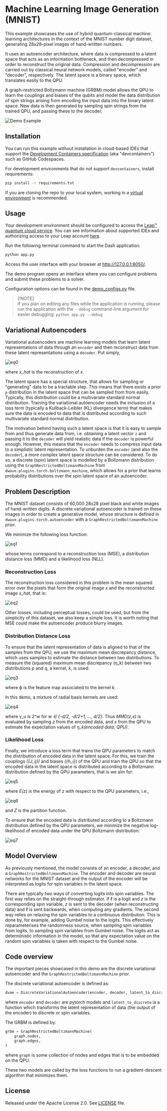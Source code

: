 # Machine Learning Image Generation (MNIST)

This example showcases the use of hybrid quantum-classical machine learning architectures in the
context of the MNIST number digit dataset, generating 28x28-pixel images of hand-written numbers.

It uses an autoencoder architecture, where data is compressed to a latent space that acts as an
information bottleneck, and then decompressed in order to reconstruct the original data.
Compression and decompression are carried out by classical neural network models,
called "encoder" and "decoder", respectively. The latent space is a binary space, which translates
easily to the QPU.

A graph-restricted Boltzmann machine (GRBM) model allows the QPU to learn the
couplings and biases of the qubits and model the data distribution
of spin strings arising from encoding the input data into the binary latent space. New data is then
generated by sampling spin strings from the trained QPU, and passing these to the decoder.


![Demo Example](static/demo.png)

## Installation
You can run this example without installation in cloud-based IDEs that support the
[Development Containers specification](https://containers.dev/supporting) (aka "devcontainers")
such as GitHub Codespaces.

For development environments that do not support `devcontainers`, install requirements:

```bash
pip install -r requirements.txt
```

If you are cloning the repo to your local system, working in a
[virtual environment](https://docs.python.org/3/library/venv.html) is recommended.

## Usage
Your development environment should be configured to access the
[Leap&trade; quantum cloud service](https://docs.ocean.dwavesys.com/en/stable/overview/sapi.html).
You can see information about supported IDEs and authorizing access to your Leap account
[here](https://docs.dwavesys.com/docs/latest/doc_leap_dev_env.html).

Run the following terminal command to start the Dash application:

```bash
python app.py
```

Access the user interface with your browser at http://127.0.0.1:8050/.

The demo program opens an interface where you can configure problems and submit these problems to
a solver.

Configuration options can be found in the [demo_configs.py](demo_configs.py) file.

> [!NOTE]\
> If you plan on editing any files while the application is running, please run the application
with the `--debug` command-line argument for easier debugging:
`python app.py --debug`


## Variational Autoencoders

Variational autoencoders are machine learning models that learn latent representations of data
through an `encoder` and then reconstruct data from these latent representations using a `decoder`.
Put simply,

![eq0](static/eq0.png)

where _x_hat_ is the reconstruction of _x_.

The latent space has a special structure, that allows for sampling or "generating" data to be a
tractable step. This means that there exists a prior `p` distribution in the latent space that can
be sampled from from easily. Typically, this distribution could be a multivariate standard normal
distribution. Training the variational autoencoder needs the inclusion of a loss term (typically a
Kullback-Leibler (KL) divergence term) that makes sure the data is encoded to data that is
distributed according to such multivariate standard normal distribution.

The motivation behind having such a latent space is that it is easy to sample from and thus
generate data from, i.e. obtaining a latent vector `z` and passing it to the `decoder` will yield
realistic data if the `decoder` is powerful enough.
However, this means that the `encoder` needs to compress input data to a simplistic latent
representation.
To unburden the `encoder` (and also the `decoder`), a more complex latent space structure can be
considered.
To do so, a discrete (spin) latent space is modelled by a Boltzmann distribution using the
`GraphRestrictedBoltzmannMachine` from `dwave.plugins.torch.boltzmann_machine`, which allows for a
prior that learns probability distributions over the spin latent space of an autoencoder.

## Problem Description

The MNIST dataset consists of 60,000 28x28 pixel black and white images of hand-written digits.
A discrete variational autoencoder is trained on these images in order to create a generative model,
whose structure is defined in `dwave.plugins.torch.autoencoder` with a
`GraphRestrictedBoltzmannMachine` prior.

We minimize the following loss function:

![eq1](static/eq1.png)

whose terms correspond to a reconstruction loss (MSE), a distribution distance loss (MMD)
and a likelihood loss (NLL).

### Reconstruction Loss

The reconstruction loss considered in this problem is the mean squared error over the pixels that
form the original image _x_ and the reconstructed image _x_hat_, that is:

![eq2](static/eq2.png)

Other losses, including perceptual losses, could be used, but from the simplicity of this dataset,
we also keep a simple loss. It is worth noting that MSE could make the autoencoder produce blurry
images.

### Distribution Distance Loss

To ensure that the latent representation of data is aligned to that of the samples from the QPU,
we use the maximum mean discrepancy distance, which uses samples to estimate the distance between
two distributions. To measure the (squared) maximum mean discrepancy (&eta;\_k) between two
distributions _p_ and _q_, a kernel, _k_, is used:

![eq3](static/eq3.png)

where &varphi; is the feature map associated to the kernel _k_.

In this demo, a mixture of radial basis kernels are used:

![eq4](static/eq4.png)

where &gamma;\_u is _2^w_ for _w ∈ \{-d/2, -d/2+1, ..., d/2\}_. Thus _MMD(z,s)_ is evaluated
by sampling _z_ from the encoded data, and _s_ from the QPU to estimate the expectation values of
_&eta;\_k(encoded data, QPU)_.

### Likelihood Loss

Finally, we introduce a loss term that trains the QPU parameters to match the distribution of
encoded data in the latent space. For this, we train the couplings _(\{J\_ij\})_ and biases
_(\{h\_i\})_ of the QPU and train the QPU so that the encoded data in the latent space is distributed
according to a Boltzmann distribution defined by the QPU parameters, that is we aim for:

![eq5](static/eq5.png)

where _E(z)_ is the energy of _z_ with respect to the QPU parameters, i.e.,

![eq6](static/eq6.png)

and _Z_ is the partition function.

To ensure that the encoded data is distributed according to a Boltzmann distribution defined by the
QPU parameters, we minimize the negative log-likelihood of encoded data under the QPU Boltzmann
distribution:

![eq7](static/eq7.png)

## Model Overview

As previously mentioned, the model consists of an encoder, a decoder, and a
`GraphRestrictedBoltzmannMachine`. The encoder and decoder are neural networks for the MNIST
dataset and the output of the encoder will be interpreted as logits for spin variables in the
latent space.

There are typically two ways of converting logits into spin variables. The first way relies on the
straight-through estimator. If &ell; is a logit and _z_ is the corresponding spin variable, _z_ is
sent to the decoder (when reconstructing data) and &ell; is sent backwards, when computing any
gradients. The second way relies on relaxing the spin variables to a continuous distribution. This
is done by, for example, adding Gumbel noise to the logits. This effectively reparameterises the
randomness source, when sampling spin variables from logits, to sampling spin variables from Gumbel
noise. The logits act as deterministic information in the model, so that any expectation value on
the random spin variables is taken with respect to the Gumbel noise.

## Code overview

The important pieces showcased in this demo are the discrete variational autoencoder and
the `GraphRestrictedBoltzmannMachine` prior.

The discrete variational autoencoder is defined as:
```python
dvae = DiscreteVariationalAutoencoder(encoder, decoder, latent_to_discrete)
```
where `encoder` and `decoder` are pytorch models and `latent_to_discrete` is a function which
transforms the latent representation of data (the output of the encoder) to discrete or spin
variables.

The GRBM is defined by:
```python
grbm = GraphRestrictedBoltzmannMachine(
    graph.nodes,
    graph.edges,
)
```
where `graph` is some collection of nodes and edges that is to be embedded on the QPU.

These two models are called by the loss functions to run a gradient-descent algorithm that minimizes
them.


## License

Released under the Apache License 2.0. See [LICENSE](LICENSE) file.
